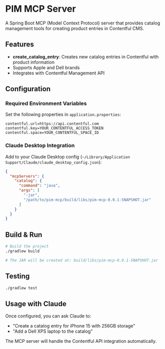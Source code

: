 # PIM MCP Server

A Spring Boot MCP (Model Context Protocol) server that provides catalog management tools for creating product entries in
Contentful CMS.

## Features

- **create_catalog_entry**: Creates new catalog entries in Contentful with product information
- Supports Apple and Dell brands
- Integrates with Contentful Management API

## Configuration

### Required Environment Variables

Set the following properties in `application.properties`:

```properties
contentful.url=https://api.contentful.com
contentful.key=YOUR_CONTENTFUL_ACCESS_TOKEN
contentful.space=YOUR_CONTENTFUL_SPACE_ID
```

### Claude Desktop Integration

Add to your Claude Desktop config (`~/Library/Application Support/Claude/claude_desktop_config.json`):

```json
{
  "mcpServers": {
    "catalog": {
      "command": "java",
      "args": [
        "-jar",
        "/path/to/pim-mcp/build/libs/pim-mcp-0.0.1-SNAPSHOT.jar"
      ]
    }
  }
}
```

## Build & Run

```bash
# Build the project
./gradlew build

# The JAR will be created at: build/libs/pim-mcp-0.0.1-SNAPSHOT.jar
```

## Testing

```bash
./gradlew test
```

## Usage with Claude

Once configured, you can ask Claude to:

- "Create a catalog entry for iPhone 15 with 256GB storage"
- "Add a Dell XPS laptop to the catalog"

The MCP server will handle the Contentful API integration automatically.
